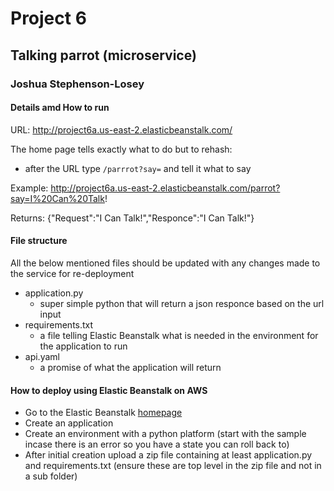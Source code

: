 # Project 6

## Talking parrot (microservice)

### Joshua Stephenson-Losey

#### Details amd How to run

URL: http://project6a.us-east-2.elasticbeanstalk.com/

The home page tells exactly what to do but to rehash:

- after the URL type `/parrrot?say=` and tell it what to say

Example: http://project6a.us-east-2.elasticbeanstalk.com/parrot?say=I%20Can%20Talk!

Returns: {"Request":"I Can Talk!","Responce":"I Can Talk!"}

#### File structure

All the below mentioned files should be updated with any changes made to the service for re-deployment

- application.py
  - super simple python that will return a json responce based on the url input
- requirements.txt
  - a file telling Elastic Beanstalk what is needed in the environment for the application to run
- api.yaml
  - a promise of what the application will return

#### How to deploy using Elastic Beanstalk on AWS

- Go to the Elastic Beanstalk [homepage](https://aws.amazon.com/elasticbeanstalk/)
- Create an application
- Create an environment with a python platform (start with the sample incase there is an error so you have a state you can roll back to)
- After initial creation upload a zip file containing at least application.py and requirements.txt (ensure these are top level in the zip file and not in a sub folder)